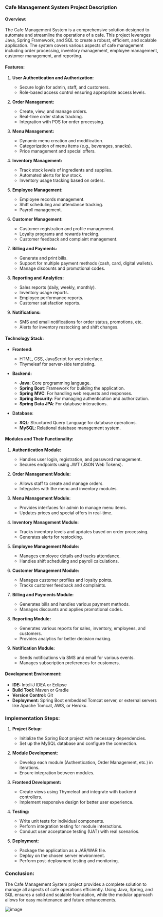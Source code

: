 ### Cafe Management System Project Description

#### Overview:
The Cafe Management System is a comprehensive solution designed to automate and streamline the operations of a cafe. This project leverages Java, Spring Framework, and SQL to create a robust, efficient, and scalable application. The system covers various aspects of cafe management including order processing, inventory management, employee management, customer management, and reporting.

#### Features:

1. **User Authentication and Authorization:**
   - Secure login for admin, staff, and customers.
   - Role-based access control ensuring appropriate access levels.

2. **Order Management:**
   - Create, view, and manage orders.
   - Real-time order status tracking.
   - Integration with POS for order processing.

3. **Menu Management:**
   - Dynamic menu creation and modification.
   - Categorization of menu items (e.g., beverages, snacks).
   - Price management and special offers.

4. **Inventory Management:**
   - Track stock levels of ingredients and supplies.
   - Automated alerts for low stock.
   - Inventory usage tracking based on orders.

5. **Employee Management:**
   - Employee records management.
   - Shift scheduling and attendance tracking.
   - Payroll management.

6. **Customer Management:**
   - Customer registration and profile management.
   - Loyalty programs and rewards tracking.
   - Customer feedback and complaint management.

7. **Billing and Payments:**
   - Generate and print bills.
   - Support for multiple payment methods (cash, card, digital wallets).
   - Manage discounts and promotional codes.

8. **Reporting and Analytics:**
   - Sales reports (daily, weekly, monthly).
   - Inventory usage reports.
   - Employee performance reports.
   - Customer satisfaction reports.

9. **Notifications:**
   - SMS and email notifications for order status, promotions, etc.
   - Alerts for inventory restocking and shift changes.

#### Technology Stack:

- **Frontend:**
  - HTML, CSS, JavaScript for web interface.
  - Thymeleaf for server-side templating.

- **Backend:**
  - **Java**: Core programming language.
  - **Spring Boot**: Framework for building the application.
  - **Spring MVC**: For handling web requests and responses.
  - **Spring Security**: For managing authentication and authorization.
  - **Spring Data JPA**: For database interactions.

- **Database:**
  - **SQL**: Structured Query Language for database operations.
  - **MySQL**: Relational database management system.

#### Modules and Their Functionality:

1. **Authentication Module:**
   - Handles user login, registration, and password management.
   - Secures endpoints using JWT (JSON Web Tokens).

2. **Order Management Module:**
   - Allows staff to create and manage orders.
   - Integrates with the menu and inventory modules.

3. **Menu Management Module:**
   - Provides interfaces for admin to manage menu items.
   - Updates prices and special offers in real-time.

4. **Inventory Management Module:**
   - Tracks inventory levels and updates based on order processing.
   - Generates alerts for restocking.

5. **Employee Management Module:**
   - Manages employee details and tracks attendance.
   - Handles shift scheduling and payroll calculations.

6. **Customer Management Module:**
   - Manages customer profiles and loyalty points.
   - Tracks customer feedback and complaints.

7. **Billing and Payments Module:**
   - Generates bills and handles various payment methods.
   - Manages discounts and applies promotional codes.

8. **Reporting Module:**
   - Generates various reports for sales, inventory, employees, and customers.
   - Provides analytics for better decision making.

9. **Notification Module:**
   - Sends notifications via SMS and email for various events.
   - Manages subscription preferences for customers.

#### Development Environment:

- **IDE:** IntelliJ IDEA or Eclipse
- **Build Tool:** Maven or Gradle
- **Version Control:** Git
- **Deployment:** Spring Boot embedded Tomcat server, or external servers like Apache Tomcat, AWS, or Heroku.

### Implementation Steps:

1. **Project Setup:**
   - Initialize the Spring Boot project with necessary dependencies.
   - Set up the MySQL database and configure the connection.

2. **Module Development:**
   - Develop each module (Authentication, Order Management, etc.) in iterations.
   - Ensure integration between modules.

3. **Frontend Development:**
   - Create views using Thymeleaf and integrate with backend controllers.
   - Implement responsive design for better user experience.

4. **Testing:**
   - Write unit tests for individual components.
   - Perform integration testing for module interactions.
   - Conduct user acceptance testing (UAT) with real scenarios.

5. **Deployment:**
   - Package the application as a JAR/WAR file.
   - Deploy on the chosen server environment.
   - Perform post-deployment testing and monitoring.

### Conclusion:

The Cafe Management System project provides a complete solution to manage all aspects of cafe operations efficiently. Using Java, Spring, and SQL ensures a solid and scalable foundation, while the modular approach allows for easy maintenance and future enhancements.

![image](https://user-images.githubusercontent.com/83292249/217236271-f5a500d4-3552-44bd-82e4-b4f971bdb73d.png)



